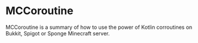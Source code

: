 # MCCoroutine
MCCoroutine is a summary of how to use the power of Kotlin corroutines on Bukkit, Spigot or Sponge Minecraft server.
